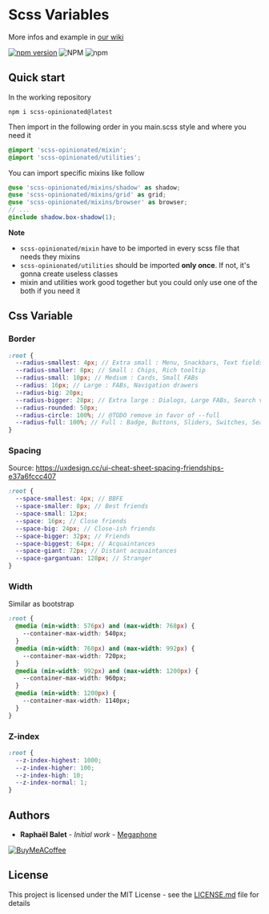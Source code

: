 # Scss Variables
More infos and example in [our wiki](https://github.com/rbalet/scss-opinionated/wiki)

[![npm version](https://img.shields.io/npm/v/scss-opinionated.svg)](https://www.npmjs.com/package/scss-opinionated)
![NPM](https://img.shields.io/npm/l/scss-opinionated)
![npm](https://img.shields.io/npm/dm/scss-opinionated)


## Quick start

In the working repository

```
npm i scss-opinionated@latest
```

Then import in the following order in you main.scss style and where you need it

```scss
@import 'scss-opinionated/mixin';
@import 'scss-opinionated/utilities';
```

You can import specific mixins like follow
```scss
@use 'scss-opinionated/mixins/shadow' as shadow;
@use 'scss-opinionated/mixins/grid' as grid;
@use 'scss-opinionated/mixins/browser' as browser;
// ...
@include shadow.box-shadow(1);
```

**Note**
- `scss-opinionated/mixin` have to be imported in every scss file that needs they mixins
- `scss-opinionated/utilities` should be imported **only once**. If not, it's gonna create useless classes
- mixin and utilities work good together but you could only use one of the both if you need it

## Css Variable
### Border
```scss
:root {
  --radius-smallest: 4px; // Extra small : Menu, Snackbars, Text fields
  --radius-smaller: 8px; // Small : Chips, Rich tooltip
  --radius-small: 10px; // Medium : Cards, Small FABs
  --radius: 16px; // Large : FABs, Navigation drawers
  --radius-big: 20px;
  --radius-bigger: 28px; // Extra large : Dialogs, Large FABs, Search view (full-screen), Time picker, Time input
  --radius-rounded: 50px;
  --radius-circle: 100%; // @TODO remove in favor of --full
  --radius-full: 100%; // Full : Badge, Buttons, Sliders, Switches, Search bards
}
```

### Spacing

Source: https://uxdesign.cc/ui-cheat-sheet-spacing-friendships-e37a6fccc407  
```scss
:root {
  --space-smallest: 4px; // BBFE
  --space-smaller: 8px; // Best friends
  --space-small: 12px;
  --space: 16px; // Close friends
  --space-big: 24px; // Close-ish friends
  --space-bigger: 32px; // Friends
  --space-biggest: 64px; // Acquaintances
  --space-giant: 72px; // Distant acquaintances
  --space-gargantuan: 128px; // Stranger
}
```

### Width
Similar as bootstrap 

```css
:root {
  @media (min-width: 576px) and (max-width: 768px) {
    --container-max-width: 540px;
  }
  @media (min-width: 768px) and (max-width: 992px) {
    --container-max-width: 720px;
  }
  @media (min-width: 992px) and (max-width: 1200px) {
    --container-max-width: 960px;
  }
  @media (min-width: 1200px) {
    --container-max-width: 1140px;
  }
}
```

### Z-index
```css
:root {
  --z-index-highest: 1000;
  --z-index-higher: 100;
  --z-index-high: 10;
  --z-index-normal: 1;
}
```

## Authors

- **Raphaël Balet** - _Initial work_ - [Megaphone](https://megaphone.info)

[![BuyMeACoffee](https://www.buymeacoffee.com/assets/img/custom_images/purple_img.png)](https://www.buymeacoffee.com/widness)

## License  
This project is licensed under the MIT License - see the [LICENSE.md](LICENSE) file for details
